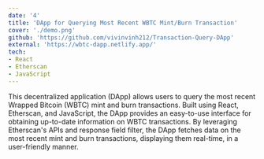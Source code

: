 ```yaml
---
date: '4'
title: 'DApp for Querying Most Recent WBTC Mint/Burn Transaction'
cover: './demo.png'
github: 'https://github.com/vivinvinh212/Transaction-Query-DApp'
external: 'https://wbtc-dapp.netlify.app/'
tech:
- React
- Etherscan
- JavaScript
---
```

This decentralized application (DApp) allows users to query the most recent Wrapped Bitcoin (WBTC) mint and burn transactions. Built using React, Etherscan, and JavaScript, the DApp provides an easy-to-use interface for obtaining up-to-date information on WBTC transactions. By leveraging Etherscan's APIs and response field filter, the DApp fetches data on the most recent mint and burn transactions, displaying them real-time, in a user-friendly manner. 







